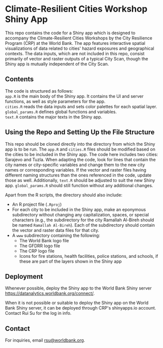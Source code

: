 # Climate-Resilient Cities Workshop Shiny App

This repo contains the code for a Shiny app which is designed to accompany the Climate-Resilient Cities Workshops by the City Resilience Program (CRP) at the World Bank.
The app features interactive spatial visualizations of data related to cities' hazard exposures and geographical contexts.
The data inputs, which are not included in this repo, consist primarily of vector and raster outputs of a typical City Scan, though the Shiny app is mutually independent of the City Scan.

## Contents

The code is structured as follows:  
`app.R` is the main body of the Shiny app. It contains the UI and server functions, as well as style parameters for the app.  
`cities.R` reads the data inputs and sets color palettes for each spatial layer.  
`global_params.R` defines global functions and variables.  
`text.R` contains the major texts in the Shiny app.

## Using the Repo and Setting Up the File Structure

This repo should be cloned directly into the directory from which the Shiny app is to be run.
The `app.R` and `cities.R` files should be modified based on the cities to be included in the Shiny app.
The code here includes two cities: Sarajevo and Tuzla.
When adapting the code, look for lines that contain the city names or city-specific variables and change them to the new city names or corresponding variables.
If the vector and raster files having different naming structures than the ones referenced in the code, update those as well.
Additionally, `text.R` should be adjusted to suit the new Shiny app.
`global_params.R` should still function without any additional changes.  

Apart from the R scripts, the directory should also include:

- An R project file (`.Rproj`)
- For each city to be included in the Shiny app, make an eponymous subdirectory without changing any capitalization, spaces, or special characters
(e.g., the subdirectory for the city Ramallah Al-Bireh should be named `Ramallah Al-Bireh`).
Each of the subdirectory should contain the vector and raster data files for that city.
- A `www` subdirectory containing the following:
    - The World Bank logo file
    - The GFDRR logo file
    - The CRP logo file
    - Icons for fire stations, health facilities, police stations, and schools, if these are part of the layers shown in the Shiny app

## Deployment

Whenever possible, deploy the Shiny app to the World Bank Shiny server https://datanalytics.worldbank.org/connect/.  

When it is not possible or suitable to deploy the Shiny app on the World Bank Shiny server, it can be deployed through CRP's shinyapps.io account.
Contact Rui Su for the log in info.

## Contact

For inquiries, email rsu@worldbank.org.
